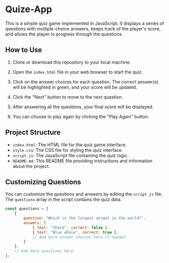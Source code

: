 # Quize-App

This is a simple quiz game implemented in JavaScript. It displays a series of questions with multiple-choice answers, keeps track of the player's score, and allows the player to progress through the questions.

## How to Use

1. Clone or download this repository to your local machine.

2. Open the `index.html` file in your web browser to start the quiz.

3. Click on the answer choices for each question. The correct answer(s) will be highlighted in green, and your score will be updated.

4. Click the "Next" button to move to the next question.

5. After answering all the questions, your final score will be displayed.

6. You can choose to play again by clicking the "Play Again" button.

## Project Structure

- `index.html`: The HTML file for the quiz game interface.
- `style.css`: The CSS file for styling the quiz interface.
- `script.js`: The JavaScript file containing the quiz logic.
- `README.md`: This README file providing instructions and information about the project.

## Customizing Questions

You can customize the questions and answers by editing the `script.js` file. The `questions` array in the script contains the quiz data.

```javascript
const questions = [
    {
        question: "Which is the largest animal in the world?",
        answers: [
            { text: "Shark", correct: false },
            { text: "Blue whale", correct: true },
            // Add more answer choices here if needed
        ]
    },
    // Add more questions here
];
